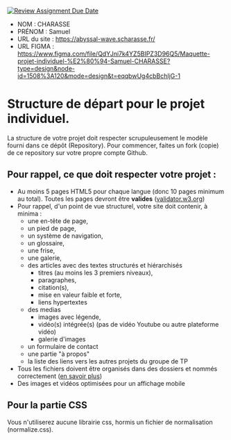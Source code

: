 [![Review Assignment Due Date](https://classroom.github.com/assets/deadline-readme-button-24ddc0f5d75046c5622901739e7c5dd533143b0c8e959d652212380cedb1ea36.svg)](https://classroom.github.com/a/OLLHpiQA)
- NOM : CHARASSE
- PRÉNOM : Samuel
- URL du site : https://abyssal-wave.scharasse.fr/
- URL FIGMA : https://www.figma.com/file/QdYJni7k4YZ5BIPZ3D96Q5/Maquette-projet-individuel-%E2%80%94-Samuel-CHARASSE?type=design&node-id=1508%3A120&mode=design&t=eqqbwUg4cbBchIjG-1

# Structure de départ pour le projet individuel.

La structure de votre projet doit respecter scrupuleusement le modèle fourni dans ce dépôt (Repository).
Pour commencer, faites un fork (copie) de ce repository sur votre propre compte Github. 


## Pour rappel, ce que doit respecter votre projet :
- Au moins 5 pages HTML5 pour chaque langue (donc 10 pages minimum au total). Toutes les pages devront être **valides** ([validator.w3.org](https://validator.w3.org/)) 
- Pour rappel, d'un point de vue structurel, votre site doit contenir, à minima :
  - une en-tête de page,
  - un pied de page,
  - un système de navigation,
  - un glossaire,
  - une frise,
  - une galerie,
  - des articles avec des textes structurés et hiérarchisés
    - titres (au moins les 3 premiers niveaux),
    - paragraphes,
    - citation(s),
    - mise en valeur faible et forte,
    - liens hypertextes
  - des medias
    - images avec légende,
    - vidéo(s) intégrée(s) (pas de vidéo Youtube ou autre plateforme vidéo)
    - galerie d'images
  - un formulaire de contact
  - une partie "à propos"
  - la liste des liens vers les autres projets du groupe de TP
- Tous les fichiers doivent être organisés dans des dossiers et nommés correctement ([en savoir plus](https://2associes.com/conventions-de-nomenclature-de-fichiers/))
- Des images et vidéos optimisées pour un affichage mobile
 

## Pour la partie CSS
Vous n'utiliserez aucune librairie css, hormis un fichier de normalisation (normalize.css).
